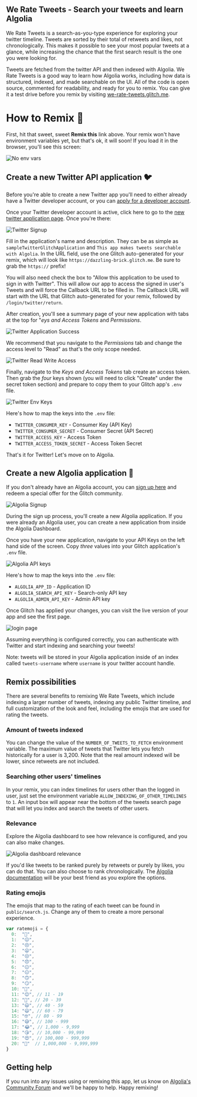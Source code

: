 ## We Rate Tweets - Search your tweets and learn Algolia

We Rate Tweets is a search-as-you-type experience for exploring your twitter timeline. Tweets are sorted by their total of retweets and likes, not chronologically. This makes it possible to see your most popular tweets at a glance, while increasing the chance that the first search result is the one you were looking for.

Tweets are fetched from the twitter API and then indexed with Algolia. We Rate Tweets is a good way to learn how Algolia works, including how data is structured, indexed, and made searchable on the UI. All of the code is open source, commented for readability, and ready for you to remix. You can give it a test drive before you remix by visiting [we-rate-tweets.glitch.me](https://we-rate-tweets.glitch.me).

# How to Remix 🎏

First, hit that sweet, sweet **Remix this** link above. Your remix won't have environment variables yet, but that's ok, it will soon! If you load it in the browser, you'll see this screen:

![No env vars](https://cl.ly/080f353I072p/Screenshot%202017-10-18%2018.40.15.png "No env vars yet")


## Create a new Twitter API application 🐦

Before you're able to create a new Twitter app you'll need to either already have a Twitter developer account, or you can [apply for a developer account](https://developer.twitter.com/en/apply/user).

Once your Twitter developer account is active, click here to go to the [new twitter application page](https://developer.twitter.com/en/apps/create). Once you're there:

![Twitter Signup](https://www.dropbox.com/s/jybr617pg59uhse/twitterSignUp.png?dl=1 "Twitter Signup")

Fill in the application's name and description. They can be as simple as `sampleTwitterGlitchApplication` and `This app makes tweets searchable with Algolia`. In the URL field, use the one Glitch auto-generated for your remix, which will look like `https://dazzling-brick.glitch.me`. Be sure to grab the `https://` prefix!

You will also need check the box to "Allow this application to be used to sign in with Twitter". This will allow our app to access the signed in user's Tweets and will force the Callback URL to be filled in. The Callback URL will start with the URL that Glitch auto-generated for your remix, followed by `/login/twitter/return`.

After creation, you'll see a summary page of your new application with tabs at the top for "*eys and Access Tokens* and *Permissions*.

![Twitter Application Success](https://www.dropbox.com/s/kv2opcua7p5djia/twitterApplicationSuccess.png?dl=1 "Twitter Application Success")

We recommend that you navigate to the *Permissions* tab and change the access level to "Read" as that's the only scope needed.

![Twitter Read Write Access](https://www.dropbox.com/s/uf98jziom2tbu9q/twitterRWAcess.png?dl=1 "Twitter Read Write Access")

Finally, navigate to the *Keys and Access Tokens* tab create an access token. Then grab the _four_ keys shown (you will need to click "Create" under the secret token section) and prepare to copy them to your Glitch app's `.env` file.

![Twitter Env Keys](https://www.dropbox.com/s/rcscz6jnvf9kn2f/twitterKeysWithReadOnly.png?dl=1 "Twitter Keys")

Here's how to map the keys into the `.env` file:

- `TWITTER_CONSUMER_KEY` - Consumer Key (API Key)  
- `TWITTER_CONSUMER_SECRET` - Consumer Secret (API Secret)
- `TWITTER_ACCESS_KEY` - Access Token
- `TWITTER_ACCESS_TOKEN_SECRET` - Access Token Secret

That's it for Twitter! Let's move on to Algolia.

## Create a new Algolia application 🔎

If you don't already have an Algolia account, you can [sign up here](https://www.algolia.com/cc/glitch) and redeem a special offer for the Glitch community.

![Algolia Signup](https://cl.ly/3D2J003f3i2J/algoliaSignupGlitchGitHubOauthSmall.png "Algolia Signup")

During the sign up process, you'll create a new Algolia application. If you were already an Algolia user, you can create a new application from inside the Algolia Dashboard.

Once you have your new application, navigate to your API Keys on the left hand side of the screen. Copy _three_ values into your Glitch application's `.env` file.

![Algolia API keys](https://cl.ly/0f1J0C0r032Q/algoliaAPIkeysMarkedUp.png "Algolia API keys")

Here's how to map the keys into the `.env` file:

- `ALGOLIA_APP_ID` - Application ID
- `ALGOLIA_SEARCH_API_KEY` - Search-only API key
- `ALGOLIA_ADMIN_API_KEY` - Admin API key

Once Glitch has applied your changes, you can visit the live version of your app and see the first page.

![login page](https://cl.ly/1N3M2o3T0l11/Screenshot%202017-10-19%2017.23.35.png "login page")

Assuming everything is configured correctly, you can authenticate with Twitter and start indexing and searching your tweets!

Note: tweets will be stored in your Algolia application inside of an index called `tweets-username` where `username` is your twitter account handle.

## Remix possibilities

There are several benefits to remixing We Rate Tweets, which include indexing a larger number of tweets, indexing any public Twitter timeline, and full customization of the look and feel, including the emojis that are used for rating the tweets.

### Amount of tweets indexed

You can change the value of the `NUMBER_OF_TWEETS_TO_FETCH` environment variable. The maximum value of tweets that Twitter lets you fetch historically for a user is 3,200. Note that the real amount  indexed will be lower, since retweets are not included.

### Searching other users' timelines

In your remix, you can index timelines for users other than the logged in user, just set the environment variable `ALLOW_INDEXING_OF_OTHER_TIMELINES` to `1`. An input box will appear near the bottom of the tweets search page that will let you index and search the tweets of other users.

### Relevance

Explore the Algolia dashboard to see how relevance is configured, and you can also make changes.

![Algolia dashboard relevance](https://cl.ly/0E0J2B100q0m/Screenshot%202017-10-19%2017.27.06.png "Algolia dashboard relevance")

If you'd like tweets to be ranked purely by retweets or purely by likes, you can do that. You can also choose to rank chronologically. The [Algolia documentation](https://algolia.com/docs) will be your best friend as you explore the options.


### Rating emojis

The emojis that map to the rating of each tweet can be found in `public/search.js`. Change any of them to create a more personal experience.

``` javascript
var ratemoji = {
  0:  "💩",
  1:  "😖",
  2:  "😣",
  3:  "😦",
  4:  "😒",
  5:  "😞",
  6:  "😐",
  7:  "😑",
  8:  "🙃",
  9:  "😏",
  10: "🤔",
  11: "😌", // 11 - 19
  12: "🙂", // 20 - 39
  13: "😃", // 40 - 59
  14: "😃", // 60 - 79
  15: "🤓", // 80 - 99
  16: "😅", // 100 - 999
  17: "😂", // 1,000 - 9,999
  18: "😘", // 10,000 - 99,999
  19: "😍", // 100,000 - 999,999
  20: "🦄"  // 1,000,000 - 9,999,999
}
```

## Getting help

If you run into any issues using or remixing this app, let us know on [Algolia's Community Forum](https://discourse.algolia.com/) and we'll be happy to help. Happy remixing!
